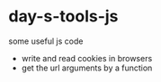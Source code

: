 day-s-tools-js
==============

some useful js code

<ul>
	<li>write and read cookies in browsers</li>
	<li>get the url arguments by a function</li>
</ul>